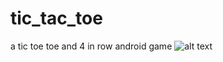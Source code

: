 # tic_tac_toe
a tic toe toe and 4 in row android game
![alt text](http://https://github.com/AbbasAsadi/tic_tac_toe/blob/master/screenshot/Screenshot_1.jpg/to/img.png)
